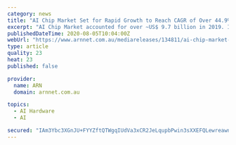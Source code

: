 ```yaml
---
category: news
title: "AI Chip Market Set for Rapid Growth to Reach CAGR of Over 44.9% by 2030 - NVIDIA, Xilinx, IBM"
excerpt: "AI Chip Market accounted for over ~US$ 9.7 billion in 2019. It is anticipated to grow at a CAGR of 44.9% from 2020 to 2030. Artificial intelligence (AI) chips refer to a new gener"
publishedDateTime: 2020-08-05T10:04:00Z
webUrl: "https://www.arnnet.com.au/mediareleases/134811/ai-chip-market-set-for-rapid-growth-to-reach-cagr/"
type: article
quality: 23
heat: 23
published: false

provider:
  name: ARN
  domain: arnnet.com.au

topics:
  - AI Hardware
  - AI

secured: "IAm3Ybc3XGnJU+FYYZftQTWgqIUdVa3xCR2JeLqupbPwin3sXXEFQLewreawnhmW0za57zejI1ZaSTigibwtlE4WNstsHSqrdzxYxNVhN0WBS6mItwIi1ufR03tmxBnsm7hcStiWE0MAqmx0IA6amU8w5ngAokyLJ631kPdoTO8b+2/6VlspnZvXz3MKUEYogedKjW8o2c6uY12nRY6eQq3LbSIHEwck9xuRsl/y9xeF2oIsAVDL1juv81jmnTq8IUlxqvDhpSf+g0Pi0ngjKsKMwtl+V1bA1etgbd+1zwmM69I2X3mCXlqHy+qQW0+M5b2ms476fnH5UTPIFhAO6w==;JoWvl49po/b0aXkYBicgXA=="
---
```


